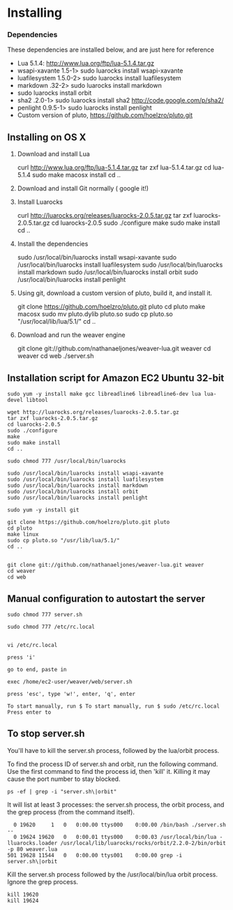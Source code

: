 # Installing

### Dependencies 

These dependencies are installed below, and are just here for reference

* Lua 5.1.4: http://www.lua.org/ftp/lua-5.1.4.tar.gz 
* wsapi-xavante 1.5-1> sudo luarocks install wsapi-xavante
* luafilesystem 1.5.0-2> sudo luarocks install luafilesystem
* markdown .32-2> sudo luarocks install markdown
* sudo luarocks install orbit
* sha2 .2.0-1> sudo luarocks install sha2    http://code.google.com/p/sha2/
* penlight 0.9.5-1> sudo luarocks install penlight
* Custom version of pluto, https://github.com/hoelzro/pluto.git


## Installing on OS X

1. Download and install Lua

 	curl http://www.lua.org/ftp/lua-5.1.4.tar.gz
	tar zxf lua-5.1.4.tar.gz
	cd lua-5.1.4
	sudo make macosx install
	cd ..

2. Download and install Git normally ( google it!)
3. Install Luarocks

	curl http://luarocks.org/releases/luarocks-2.0.5.tar.gz
	tar zxf luarocks-2.0.5.tar.gz
	cd luarocks-2.0.5
	sudo ./configure
	make
	sudo make install
	cd ..

4. Install the dependencies

	sudo /usr/local/bin/luarocks install wsapi-xavante
	sudo /usr/local/bin/luarocks install luafilesystem
	sudo /usr/local/bin/luarocks install markdown
	sudo /usr/local/bin/luarocks install orbit
	sudo /usr/local/bin/luarocks install penlight
	
5. Using git, download a custom version of pluto, build it, and install it.

	git clone https://github.com/hoelzro/pluto.git pluto
	cd pluto
	make macosx
	sudo mv pluto.dylib pluto.so
	sudo cp pluto.so "/usr/local/lib/lua/5.1/"
	cd ..

6. Download and run the weaver engine

	git clone git://github.com/nathanaeljones/weaver-lua.git weaver
	cd weaver
	cd web
	./server.sh


## Installation script for Amazon EC2 Ubuntu 32-bit



	sudo yum -y install make gcc libreadline6 libreadline6-dev lua lua-devel libtool

	wget http://luarocks.org/releases/luarocks-2.0.5.tar.gz
	tar zxf luarocks-2.0.5.tar.gz
	cd luarocks-2.0.5
	sudo ./configure
	make
	sudo make install
	cd ..

	sudo chmod 777 /usr/local/bin/luarocks

	sudo /usr/local/bin/luarocks install wsapi-xavante
	sudo /usr/local/bin/luarocks install luafilesystem
	sudo /usr/local/bin/luarocks install markdown
	sudo /usr/local/bin/luarocks install orbit
	sudo /usr/local/bin/luarocks install penlight

	sudo yum -y install git

	git clone https://github.com/hoelzro/pluto.git pluto
	cd pluto
	make linux
	sudo cp pluto.so "/usr/lib/lua/5.1/"
	cd ..


	git clone git://github.com/nathanaeljones/weaver-lua.git weaver
	cd weaver
	cd web


## Manual configuration to autostart the server

	sudo chmod 777 server.sh

	sudo chmod 777 /etc/rc.local


	vi /etc/rc.local

	press 'i'

	go to end, paste in

	exec /home/ec2-user/weaver/web/server.sh

	press 'esc', type 'w!', enter, 'q', enter

	To start manually, run $ To start manually, run $ sudo /etc/rc.local Press enter to 
	
## To stop server.sh

You'll have to kill the server.sh process, followed by the lua/orbit process. 

To find the process ID of server.sh and orbit, run the following command. Use the first command to find the process id, then 'kill' it. Killing it may cause the port number to stay blocked. 

	ps -ef | grep -i "server.sh\|orbit"

It will list at least 3 processes: the server.sh process, the orbit process, and the grep process (from the command itself).

	  0 19620     1   0   0:00.00 ttys000    0:00.00 /bin/bash ./server.sh --
	  0 19624 19620   0   0:00.01 ttys000    0:00.03 /usr/local/bin/lua -lluarocks.loader /usr/local/lib/luarocks/rocks/orbit/2.2.0-2/bin/orbit -p 80 weaver.lua
	501 19628 11544   0   0:00.00 ttys001    0:00.00 grep -i server.sh\|orbit


Kill the server.sh process followed by the /usr/local/bin/lua orbit process. Ignore the grep process.

	kill 19620 
	kill 19624 
